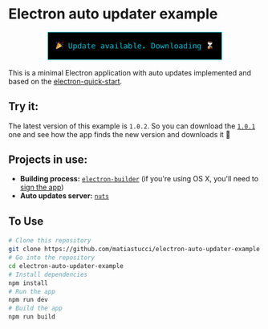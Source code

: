 # Electron auto updater example

<p align="center">
  <img src="screen.png" width="348" alt="Logo"/>
</p>

This is a minimal Electron application with auto updates implemented and based on the [electron-quick-start](https://github.com/electron/electron-quick-start).

## Try it:
The latest version of this example is `1.0.2`. So you can download the [`1.0.1`](https://github.com/matiastucci/electron-auto-updater-example/releases/tag/1.0.1) one and see how the app finds the new version and downloads it 🎉

## Projects in use:
- **Building process:** [`electron-builder`](https://github.com/electron-userland/electron-builder) (if you're using OS X, you'll need to [sign the app](https://github.com/electron-userland/electron-builder/wiki/Code-Signing))
- **Auto updates server:** [`nuts`](https://github.com/GitbookIO/nuts)

## To Use

```bash
# Clone this repository
git clone https://github.com/matiastucci/electron-auto-updater-example
# Go into the repository
cd electron-auto-updater-example
# Install dependencies
npm install
# Run the app
npm run dev
# Build the app
npm run build
```
